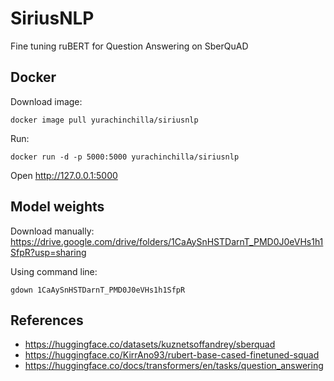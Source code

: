 # SiriusNLP
Fine tuning ruBERT for Question Answering on SberQuAD

## Docker
Download image:
```
docker image pull yurachinchilla/siriusnlp
```
Run:
```
docker run -d -p 5000:5000 yurachinchilla/siriusnlp
```
Open http://127.0.0.1:5000

## Model weights 
Download manually: https://drive.google.com/drive/folders/1CaAySnHSTDarnT_PMD0J0eVHs1h1SfpR?usp=sharing

Using command line:
```
gdown 1CaAySnHSTDarnT_PMD0J0eVHs1h1SfpR
```
## References
* https://huggingface.co/datasets/kuznetsoffandrey/sberquad
* https://huggingface.co/KirrAno93/rubert-base-cased-finetuned-squad
* https://huggingface.co/docs/transformers/en/tasks/question_answering
